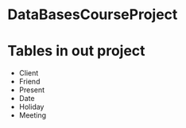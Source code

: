 
# DataBasesCourseProject

# Tables in out project

* Client
* Friend
* Present
* Date
* Holiday
* Meeting

